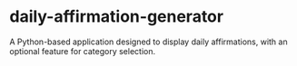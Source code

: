 # daily-affirmation-generator
A Python-based application designed to display daily affirmations, with an optional feature for category selection.
